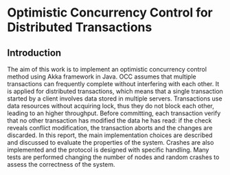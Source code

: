 # Optimistic Concurrency Control for Distributed Transactions

## Introduction

The aim of this work is to implement an optimistic concurrency control method using Akka framework in Java.  OCC assumes that multiple transactions can frequently complete without interfering with each other. It is applied for distributed transactions, which means that a single transaction started by a client involves data stored in multiple servers. Transactions use data resources without acquiring lock, thus they do not block each other, leading to an higher throughput. Before committing, each transaction verify that no other transaction has modified the data he has read: if the check reveals conflict modification, the transaction aborts and the changes are discarded. In this report, the main implementation choices are described and discussed to evaluate the properties of the system. Crashes are also implemented and the protocol is designed with specific handling. Many tests are performed changing the number of nodes and random crashes to assess the correctness of the system.
